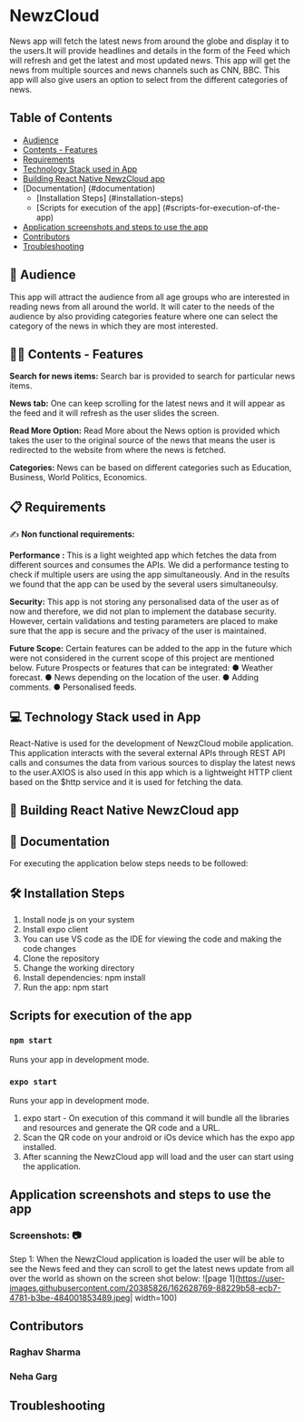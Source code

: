 #  NewzCloud

News app will fetch the latest news from around the globe and display it to the users.It will provide headlines and details in the form of the Feed which will refresh and get the latest and most updated news. This app will get the news from multiple sources and news channels such as CNN, BBC. This app will also give users an option to select from the different categories of news.

## Table of Contents

* [Audience](#audience)
* [Contents - Features](#contents-features)
* [Requirements](#Requirements)
* [Technology Stack used in App](#technology-stack-used-in-app)
* [Building React Native NewzCloud app](#building-react-native-newzCloud-app)
* [Documentation] (#documentation) 
  * [Installation Steps] (#installation-steps) 
  * [Scripts for execution of the app] (#scripts-for-execution-of-the-app) 
* [Application screenshots and steps to use the app](#application-screenshots-and-steps-to-use-the-app)
* [Contributors](#Contributors)
* [Troubleshooting](#Troubleshooting)
 

## 🤳 Audience 

This app will attract the audience from all age groups who are interested in reading news from all around the world. It will cater to the needs of the audience by
also providing categories feature where one can select the category of the news in which they are most interested.

##  👨‍💻 Contents - Features

**Search for news items:** Search bar is provided to search for particular news items.

**News tab:** One can keep scrolling for the latest news and it will appear as the feed and it will refresh as the user slides the screen.

**Read More Option:** Read More about the News option is provided which takes the user to the original source of the news that means the user is redirected
to the website from where the news is fetched.

**Categories:**  News can be based on different categories such as Education, Business, World Politics, Economics.


## 📋 Requirements

✍️ **Non functional requirements:**

**Performance :** This is a light weighted app which fetches the data from different sources and consumes the APIs. We did a performance testing to check if multiple users are using the app simultaneously. And in the results we found that the app can be used by the several users simultaneoulsy.

**Security:** This app is not storing any personalised data of the user as of now and therefore, we did not plan to implement the database security. However, certain validations and testing parameters are placed to make sure that the app is secure and the privacy of the user is maintained.

**Future Scope:** Certain features can be added to the app in the future which were not considered in the current scope of this project are mentioned below.
Future Prospects or features that can be integrated:
● Weather forecast.
● News depending on the location of the user.
● Adding comments.
● Personalised feeds.


## 💻 Technology Stack used in App
React-Native is used for the development of NewzCloud mobile application. This application interacts with the several external APIs through REST API calls and consumes the data from various sources to display the latest news to the user.AXIOS is also used in this app which is a lightweight HTTP client based on the $http service and it is used for fetching the data.

## 🎉 Building React Native NewzCloud app


## 📖 Documentation

For executing the application below steps needs to be followed:

## 🛠️ Installation Steps

1. Install node js on your system
3. Install expo client
4. You can use VS code as the IDE for viewing the code and making the code changes
5. Clone the repository
6. Change the working directory
7. Install dependencies: npm install
8. Run the app: npm start

## Scripts for execution of the app
### `npm start`

Runs your app in development mode.

### `expo start`

Runs your app in development mode.

1. expo start - On execution of this command it will bundle all the libraries and resources and generate the QR code and a URL.
2. Scan the QR code on your android or iOs device which has the expo app installed.
3. After scanning the NewzCloud app will load and the user can start using the application.

## Application screenshots and steps to use the app
### Screenshots: 📷
Step 1: When the NewzCloud application is loaded the user will be able to see the News feed and they can scroll to get the latest news update from all over the world as shown on the screen shot below:
![page 1](https://user-images.githubusercontent.com/20385826/162628769-88229b58-ecb7-4781-b3be-484001853489.jpeg| width=100)



## Contributors
### Raghav Sharma
### Neha Garg

## Troubleshooting
